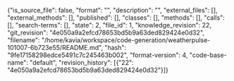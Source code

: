 {"is_source_file": false, "format": "", "description": "", "external_files": [], "external_methods": [], "published": [], "classes": [], "methods": [], "calls": [], "search-terms": [], "state": 2, "file_id": 1, "knowledge_revision": 22, "git_revision": "4e050a9a2efcd78653bd5b9a63ded829424e0d32", "filename": "/home/kavia/workspace/code-generation/weatherpulse-101007-6b723e55/README.md", "hash": "9fe17158298edce5491c7c245463b002", "format-version": 4, "code-base-name": "default", "revision_history": [{"22": "4e050a9a2efcd78653bd5b9a63ded829424e0d32"}]}